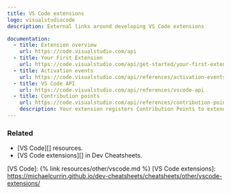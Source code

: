 ```yaml
---
title: VS Code extensions
logo: visualstudiocode
description: External links around developing VS Code extensions

documentation:
  - title: Extension overview
    url: https://code.visualstudio.com/api
  - title: Your First Extension
    url: https://code.visualstudio.com/api/get-started/your-first-extension
  - title: Activation events
    url: https://code.visualstudio.com/api/references/activation-events
  - title: VS Code API
    url: https://code.visualstudio.com/api/references/vscode-api
  - title: Contribution points
    url: https://code.visualstudio.com/api/references/contribution-points\
    description: Your extension registers Contribution Points to extend various functionalities within Visual Studio Code.
---
```



### Related

- [VS Code][] resources.
- [VS Code extensions][] in Dev Cheatsheets.

[VS Code]: {% link resources/other/vscode.md %}
[VS Code extensions]: https://michaelcurrin.github.io/dev-cheatsheets/cheatsheets/other/vscode-extensions/

